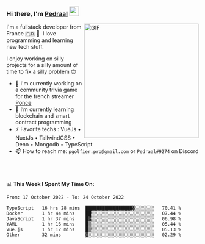 ### Hi there, I'm <a href="https://pedraal.dev" target="_blank">Pedraal</a> <img src="https://media.giphy.com/media/hvRJCLFzcasrR4ia7z/giphy.gif" width="25px">
<img align="right" alt="GIF" src="https://pedraal.dev/avatar.png" width="300" height="300" />

I'm a fullstack developer from France 🇫🇷 🥖 &nbsp;I love programming and learning new
tech stuff.

I enjoy working on silly projects for a silly amount of time to fix a silly problem 🙃

- 🔭  I'm currently working on a community trivia game for the french streamer <a href="https://twitch.tv/ponce" target="_blank">Ponce</a>
- 🌱 I’m currently learning blockchain and smart contract programming
- ⚡ Favorite techs : VueJs &bull; NuxtJs &bull; TailwindCSS &bull; Deno &bull; Mongodb &bull; TypeScript
- 📫 How to reach me: `pgolfier.pro@gmail.com` or `Pedraal#9274` on Discord

<br>
<br>

📊 **This Week I Spent My Time On:**
<!--START_SECTION:waka-->

```text
From: 17 October 2022 - To: 24 October 2022

TypeScript   16 hrs 28 mins  █████████████████▓░░░░░░░   70.41 %
Docker       1 hr 44 mins    ██░░░░░░░░░░░░░░░░░░░░░░░   07.44 %
JavaScript   1 hr 37 mins    █▓░░░░░░░░░░░░░░░░░░░░░░░   06.98 %
YAML         1 hr 16 mins    █▒░░░░░░░░░░░░░░░░░░░░░░░   05.44 %
Vue.js       1 hr 12 mins    █▒░░░░░░░░░░░░░░░░░░░░░░░   05.13 %
Other        32 mins         ▓░░░░░░░░░░░░░░░░░░░░░░░░   02.29 %
```

<!--END_SECTION:waka-->
